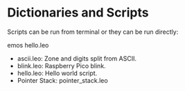 # Dictionaries and Scripts

   Scripts can be run from terminal or they can be run directly:

emos hello.leo

* ascii.leo: Zone and digits split from ASCII.
* blink.leo: Raspberry Pico blink.
* hello.leo: Hello world script.
* Pointer Stack: pointer_stack.leo
